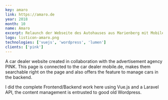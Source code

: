 ```yaml
---
key: amaro
link: https://amaro.de
year: 2018
month: 10
name: Amaro
excerpt: Relaunch der Webseite des Autohauses aus Marienberg mit Mobile.de Schnittstelle
logo: listicon-amaro.png
technologies: ['vuejs', 'wordpress', 'lumen']
clients: ['pink']
---
```


A car dealer website created in collaboration with the advertisement agency PINK. This page is connected to the car
dealer mobile.de, makes them searchable right on the page and also offers the feature to manage cars in the backend.

I did the complete Frontend/Backend work here using Vue.js and a Laravel API, the content management is entrusted to
good old Wordpress.
